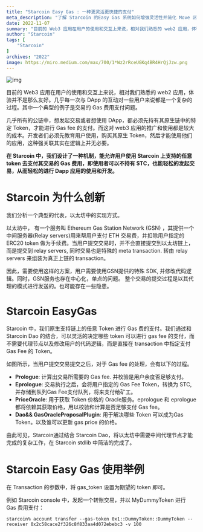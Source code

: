 ```yaml
---
title: "Starcoin Easy Gas : 一种更灵活更快捷的支付"
meta_description: "了解 Starcoin 的Easy Gas 系统如何增强灵活性并简化 Move 区块链交易。"
date: 2022-11-07
summary: "目前的 Web3 应用在用户的使用和交互上来说，相对我们熟悉的 web2 应用，体验并不是那么友好。几乎每一次与 DApp 的互动对一些用户来说都是一个复杂的过程..."
author: "Starcoin"
tags: [
    "Starcoin"
]
archives: "2022"
image: https://miro.medium.com/max/700/1*Wz2rRceUGKq4BR4HrQjJzw.png
---
```


![img](https://miro.medium.com/max/700/1*Wz2rRceUGKq4BR4HrQjJzw.png)

目前的 Web3 应用在用户的使用和交互上来说，相对我们熟悉的 web2 应用，体验并不是那么友好。几乎每一次与 DApp 的互动对一些用户来说都是一个复杂的过程。其中一个典型的例子是交易的 Gas 费用支付问题。

几乎所有的公链中，想发起交易或者想使用 DApp，都必须先持有其原生链中的特定 Token，才能进行 Gas fee 的支付。而这对 web3 应用的推广和使用都是较大的成本。开发者们必须先教育用户使用，购买其原生 Token，然后才能使用他们的应用，这种强关联其实在逻辑上并无必要。

**在 Starcoin 中，我们设计了一种机制，能允许用户使用 Starcoin 上支持的任意 token 去支付其交易的 Gas 费用，即使用者可以不持有 STC，也能轻松的发起交易，从而轻松的进行 Dapp 应用的使用和开发。**

# Starcoin 为什么创新

我们分析一个典型的代表，以太坊中的实现方式。

以太坊中， 有一个服务叫 Ethereum Gas Station Network (GSN) ，其提供一个中间服务器(Relay servers)用来帮用户支付 ETH 交易费，并扣除用户指定的 ERC20 token 做为手续费。当用户提交交易时，并不会直接提交到以太坊链上，而是提交到 relay servers, 同时交易也是特殊的 meta transaction. 转由 relay servers 来组装为真正上链的 transaction。

因此，需要使用这样的方案，用户需要使用GSN提供的特殊 SDK, 并修改代码逻辑。同时，GSN服务也存在中心化，单点的问题。 整个交易的提交过程是以其代理的模式进行发送的。也可能存在一些隐患。

# Starcoin EasyGas

Starcoin 中，我们原生支持链上的任意 Token 进行 Gas 费的支付。我们通过和 Starcoin Dao 的结合，可以灵活的决定哪些 token 可以进行 gas fee 的支付，而不需要代理节点以及修改用户的代码逻辑，而是直接在 transaction 中指定支付 Gas Fee 的 Token。

如图所示，当用户提交交易提交之后，对于 Gas fee 的处理，会有以下的过程。

- **Prologue**: 计算出交易所需要的 Gas fee. 并校验是用户余度否足够支付。
- **Eprologue**: 交易执行之后，会将用户指定的 Gas Fee Token，转换为 STC, 并存储到队列Gas Fee支付队列，将来支付给矿工。
- **PriceOracle**: 用于获取 Token 价格的 Oracle服务。eprologue 和 eprologue 都将依赖其获取价格，用以校验和计算是否足够支付 Gas fee。
- **Dao&& GasOracleProposalPlugin**: 用于解决哪些 Token 可以成为Gas Token。以及谁可以更新 gas price 的价格。

由此可见，Starcoin通过结合 Starcoin Dao，将以太坊中需要中间代理节点才能完成的复杂工作，在 Starcoin stdlib 中简洁的完成了。

# Starcoin Easy Gas 使用举例

在 Transaction 的参数中，将 gas_token 设置为期望的 token 即可。

例如 Starcoin console 中，发起一个转账交易，并以 MyDummyToken 进行 Gas 费用支付：

```
starcoin% account transfer --gas-token 0x1::DummyToken::DummyToken --receiver 0x2c58cace2f326c8f833aa4d072ebebc3 -v 100
```